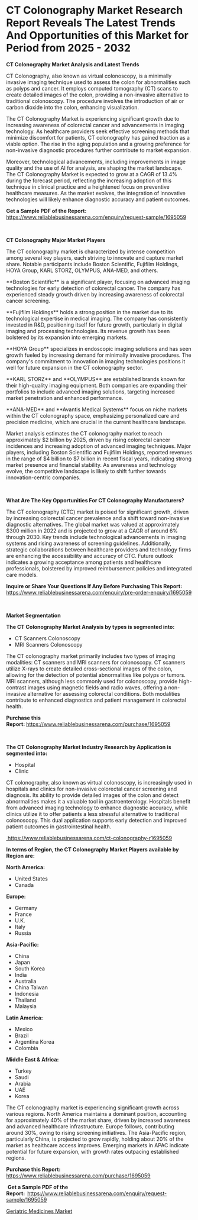 <p><h1>CT Colonography Market Research Report Reveals The Latest Trends And Opportunities of this Market for Period from 2025 - 2032</h1></p><p><strong>CT Colonography Market Analysis and Latest Trends</strong></p>
<p><p>CT Colonography, also known as virtual colonoscopy, is a minimally invasive imaging technique used to assess the colon for abnormalities such as polyps and cancer. It employs computed tomography (CT) scans to create detailed images of the colon, providing a non-invasive alternative to traditional colonoscopy. The procedure involves the introduction of air or carbon dioxide into the colon, enhancing visualization.</p><p>The CT Colonography Market is experiencing significant growth due to increasing awareness of colorectal cancer and advancements in imaging technology. As healthcare providers seek effective screening methods that minimize discomfort for patients, CT colonography has gained traction as a viable option. The rise in the aging population and a growing preference for non-invasive diagnostic procedures further contribute to market expansion. </p><p>Moreover, technological advancements, including improvements in image quality and the use of AI for analysis, are shaping the market landscape. The CT Colonography Market is expected to grow at a CAGR of 13.4% during the forecast period, reflecting the increasing adoption of this technique in clinical practice and a heightened focus on preventive healthcare measures. As the market evolves, the integration of innovative technologies will likely enhance diagnostic accuracy and patient outcomes.</p></p>
<p><strong>Get a Sample PDF of the Report:&nbsp;</strong> <a href="https://www.reliablebusinessarena.com/enquiry/request-sample/1695059?utm_campaign=2330&utm_medium=2&utm_source=Github&utm_content=ia&utm_term=03032025&utm_id=ct-colonography">https://www.reliablebusinessarena.com/enquiry/request-sample/1695059</a></p>
<p>&nbsp;</p>
<p><strong>CT Colonography Major Market Players</strong></p>
<p><p>The CT colonography market is characterized by intense competition among several key players, each striving to innovate and capture market share. Notable participants include Boston Scientific, Fujifilm Holdings, HOYA Group, KARL STORZ, OLYMPUS, ANA-MED, and others.</p><p>**Boston Scientific** is a significant player, focusing on advanced imaging technologies for early detection of colorectal cancer. The company has experienced steady growth driven by increasing awareness of colorectal cancer screening.</p><p>**Fujifilm Holdings** holds a strong position in the market due to its technological expertise in medical imaging. The company has consistently invested in R&D, positioning itself for future growth, particularly in digital imaging and processing technologies. Its revenue growth has been bolstered by its expansion into emerging markets.</p><p>**HOYA Group** specializes in endoscopic imaging solutions and has seen growth fueled by increasing demand for minimally invasive procedures. The company's commitment to innovation in imaging technologies positions it well for future expansion in the CT colonography sector.</p><p>**KARL STORZ** and **OLYMPUS** are established brands known for their high-quality imaging equipment. Both companies are expanding their portfolios to include advanced imaging solutions, targeting increased market penetration and enhanced performance.</p><p>**ANA-MED** and **Avantis Medical Systems** focus on niche markets within the CT colonography space, emphasizing personalized care and precision medicine, which are crucial in the current healthcare landscape.</p><p>Market analysis estimates the CT colonography market to reach approximately $2 billion by 2025, driven by rising colorectal cancer incidences and increasing adoption of advanced imaging techniques. Major players, including Boston Scientific and Fujifilm Holdings, reported revenues in the range of $4 billion to $7 billion in recent fiscal years, indicating strong market presence and financial stability. As awareness and technology evolve, the competitive landscape is likely to shift further towards innovation-centric companies.</p></p>
<p>&nbsp;</p>
<p><strong>What Are The Key Opportunities For CT Colonography Manufacturers?</strong></p>
<p><p>The CT colonography (CTC) market is poised for significant growth, driven by increasing colorectal cancer prevalence and a shift toward non-invasive diagnostic alternatives. The global market was valued at approximately $300 million in 2022 and is projected to grow at a CAGR of around 6% through 2030. Key trends include technological advancements in imaging systems and rising awareness of screening guidelines. Additionally, strategic collaborations between healthcare providers and technology firms are enhancing the accessibility and accuracy of CTC. Future outlook indicates a growing acceptance among patients and healthcare professionals, bolstered by improved reimbursement policies and integrated care models.</p></p>
<p><strong>Inquire or Share Your Questions If Any Before Purchasing This Report:</strong> <a href="https://www.reliablebusinessarena.com/enquiry/pre-order-enquiry/1695059?utm_campaign=2330&utm_medium=2&utm_source=Github&utm_content=ia&utm_term=03032025&utm_id=ct-colonography">https://www.reliablebusinessarena.com/enquiry/pre-order-enquiry/1695059</a></p>
<p>&nbsp;</p>
<p><strong>Market Segmentation</strong></p>
<p><strong>The CT Colonography Market Analysis by types is segmented into:</strong></p>
<p><ul><li>CT Scanners Colonoscopy</li><li>MRI Scanners Colonoscopy</li></ul></p>
<p><p>The CT colonography market primarily includes two types of imaging modalities: CT scanners and MRI scanners for colonoscopy. CT scanners utilize X-rays to create detailed cross-sectional images of the colon, allowing for the detection of potential abnormalities like polyps or tumors. MRI scanners, although less commonly used for colonoscopy, provide high-contrast images using magnetic fields and radio waves, offering a non-invasive alternative for assessing colorectal conditions. Both modalities contribute to enhanced diagnostics and patient management in colorectal health.</p></p>
<p><strong>Purchase this Report:&nbsp;</strong><a href="https://www.reliablebusinessarena.com/purchase/1695059?utm_campaign=2330&utm_medium=2&utm_source=Github&utm_content=ia&utm_term=03032025&utm_id=ct-colonography">https://www.reliablebusinessarena.com/purchase/1695059</a></p>
<p>&nbsp;</p>
<p><strong>The CT Colonography Market Industry Research by Application is segmented into:</strong></p>
<p><ul><li>Hospital</li><li>Clinic</li></ul></p>
<p><p>CT colonography, also known as virtual colonoscopy, is increasingly used in hospitals and clinics for non-invasive colorectal cancer screening and diagnosis. Its ability to provide detailed images of the colon and detect abnormalities makes it a valuable tool in gastroenterology. Hospitals benefit from advanced imaging technology to enhance diagnostic accuracy, while clinics utilize it to offer patients a less stressful alternative to traditional colonoscopy. This dual application supports early detection and improved patient outcomes in gastrointestinal health.</p></p>
<p><a href="https://www.reliablebusinessarena.com/ct-colonography-r1695059?utm_campaign=2330&utm_medium=2&utm_source=Github&utm_content=ia&utm_term=03032025&utm_id=ct-colonography">&nbsp;https://www.reliablebusinessarena.com/ct-colonography-r1695059</a></p>
<p><strong>In terms of Region, the CT Colonography Market Players available by Region are:</strong></p>
<p>
    <p> <strong> North America: </strong>
        <ul>
            <li>United States</li>
            <li>Canada</li>
        </ul>
        </p> 
    <p> <strong> Europe: </strong>
        <ul>
            <li>Germany</li>
            <li>France</li>
            <li>U.K.</li>
            <li>Italy</li>
            <li>Russia</li>
        </ul>
        </p> 
    <p> <strong> Asia-Pacific: </strong>
        <ul>
            <li>China</li>
            <li>Japan</li>
            <li>South Korea</li>
            <li>India</li>
            <li>Australia</li>
            <li>China Taiwan</li>
            <li>Indonesia</li>
            <li>Thailand</li>
            <li>Malaysia</li>
        </ul>
        </p> 
    <p> <strong> Latin America: </strong>
        <ul>
            <li>Mexico</li>
            <li>Brazil</li>
            <li>Argentina Korea</li>
            <li>Colombia</li>
        </ul>
        </p> 
    <p> <strong> Middle East & Africa: </strong>
        <ul>
            <li>Turkey</li>
            <li>Saudi</li>
            <li>Arabia</li>
            <li>UAE</li>
            <li>Korea</li>
        </ul>
    </p>
    </p>
<p><p>The CT colonography market is experiencing significant growth across various regions. North America maintains a dominant position, accounting for approximately 40% of the market share, driven by increased awareness and advanced healthcare infrastructure. Europe follows, contributing around 30%, owing to rising screening initiatives. The Asia-Pacific region, particularly China, is projected to grow rapidly, holding about 20% of the market as healthcare access improves. Emerging markets in APAC indicate potential for future expansion, with growth rates outpacing established regions.</p></p>
<p><strong>Purchase this Report: </strong><a href="https://www.reliablebusinessarena.com/purchase/1695059?utm_campaign=2330&utm_medium=2&utm_source=Github&utm_content=ia&utm_term=03032025&utm_id=ct-colonography">https://www.reliablebusinessarena.com/purchase/1695059</a></p>
<p>&nbsp;<strong>Get a Sample PDF of the Report:&nbsp;&nbsp;</strong><a href="https://www.reliablebusinessarena.com/enquiry/request-sample/1695059?utm_campaign=2330&utm_medium=2&utm_source=Github&utm_content=ia&utm_term=03032025&utm_id=ct-colonography">https://www.reliablebusinessarena.com/enquiry/request-sample/1695059</a></p>
<p><strong></strong></p>
<p><p><a href="https://github.com/guneycigdem35/Market-Research-Report-List-5/blob/main/geriatric-medicines-market.md?utm_campaign=2330&utm_medium=2&utm_source=Github&utm_content=ia&utm_term=03032025&utm_id=ct-colonography">Geriatric Medicines Market</a></p></p>